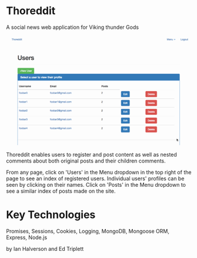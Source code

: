 # Thoreddit
A social news web application for Viking thunder Gods

![Alt text](/thoredditReadme1.gif?raw=true "Demo")

Thoreddit enables users to register and post content as well as nested comments about both original posts and their children comments.

From any page, click on 'Users' in the Menu dropdown in the top right of the page to see an index of registered users.  Individual users' profiles can be seen by clicking on their names.  Click on 'Posts' in the Menu dropdown to see a similar index of posts made on the site.  

# Key Technologies
Promises, Sessions, Cookies, Logging, MongoDB, Mongoose ORM, Express, Node.js


by Ian Halverson and Ed Triplett
